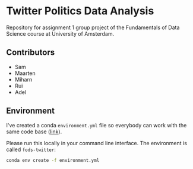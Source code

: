 # Twitter Politics Data Analysis

Repository for assignment 1 group project of the Fundamentals of Data Science course at University of Amsterdam.

## Contributors

- Sam
- Maarten
- Miharn
- Rui
- Adel

## Environment

I've created a conda `environment.yml` file so everybody can work with the same code base ([link](./environment.yml)).

Please run this locally in your command line interface. The environment is called `fods-twitter`:

```bash
conda env create -f environment.yml
```
